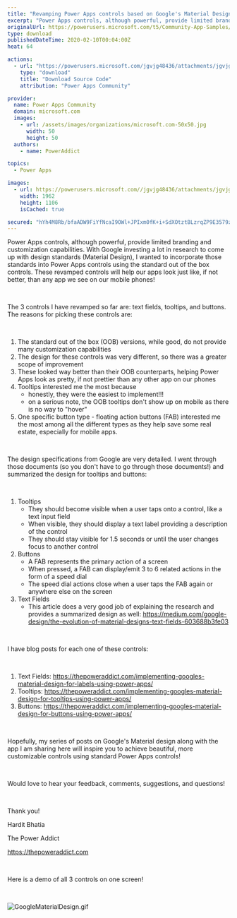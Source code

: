 ```yaml
---
title: "Revamping Power Apps controls based on Google's Material Design"
excerpt: "Power Apps controls, although powerful, provide limited branding and customization capabilities. With Google investing a lot in research to come up"
originalUrl: https://powerusers.microsoft.com/t5/Community-App-Samples/Revamping-Power-Apps-controls-based-on-Google-s-Material-Design/td-p/465416
type: download
publishedDateTime: 2020-02-10T00:04:00Z
heat: 64

actions:
  - url: "https://powerusers.microsoft.com/jgvjg48436/attachments/jgvjg48436/AppFeedbackGallery/427/2/The%20Power%20Addict%20-%20Google%20Material%20Design.msapp"
    type: "download"
    title: "Download Source Code"
    attribution: "Power Apps Community"

provider:
  name: Power Apps Community
  domain: microsoft.com
  images:
    - url: /assets/images/organizations/microsoft.com-50x50.jpg
      width: 50
      height: 50
  authors:
    - name: PowerAddict

topics:
  - Power Apps

images:
  - url: https://powerusers.microsoft.com//jgvjg48436/attachments/jgvjg48436/AppFeedbackGallery/427/4/PowerAppsMaterialDesign.PNG
    width: 1962
    height: 1106
    isCached: true

secured: "hYh4M8Rb/bfaADW9FiYfNcaI9OWl+JPIxm0fK+i+SdXOtztBLzrqZP9E3579zCnyOuLAmNdBdl3nTwD50tI+KL1ruL0NWYDOOiHA8R/4cXhE5GE6ZJPYxSkV5atiEnip9kL0kuzOq8t+0AayE726XU1PcI73QXQL1tlP++SFEACWOl6AHyNFdCPOh1/I6GzKXVuYyp4qfVv0gQcCrPkDhWbwgN7uHoMTlizEeUThFXaYzOczWaxrmteFIWzi4Ios+lmpZJmWUjHzrGZ5gzn2NWPIK9jACo9EQLgHpJ6OBnyDoB6TdeOjXE5qKUrBoFw27x+9kfWJTRokpNu3QYRbsxfxwqqP3g2KQO2rgsf8y0aNgICoQ5nC3GVH/E5RldDlVenD6ilyHlkLRqNpDitlnWCaCgoGS/4C5IVyEjU8DcMUPUHVLFEqjfJrvwKpmsaB;kVeMVqrQgz/vZWVVg4r21A=="
---
```

<p>Power Apps controls, although powerful, provide limited branding and customization capabilities. With Google investing a lot in research to come up with design standards (Material Design), I wanted to incorporate those standards into Power Apps controls using the standard out of the box controls. These revamped controls will help our apps look just like, if not better, than any app we see on our mobile phones!</p><p>&nbsp;</p><p>The 3 controls I have revamped so far are: text fields, tooltips, and buttons. The reasons for picking these controls are:&nbsp;</p><p>&nbsp;</p><ol><li>The standard out of the box (OOB) versions, while good, do not provide many customization capabilities</li><li>The design for these controls was very different, so there was a greater scope of improvement</li><li>These looked way better than their OOB counterparts, helping Power Apps look as pretty, if not prettier than any other app on our phones</li><li>Tooltips interested me the most because<ul><li>honestly, they were the easiest to implement!!!</li><li>on a serious note, the OOB tooltips don't show up on mobile as there is no way to "hover"</li></ul></li><li><span>One specific button type - floating action buttons (FAB) interested me the most among all the different types as they help save some real estate, especially for mobile apps.</span></li></ol><p>&nbsp;</p><p>The design specifications from Google are very detailed. I went through those documents (so you don't have to go through those documents!) and summarized the design for tooltips and buttons:&nbsp;</p><p>&nbsp;</p><ol><li>Tooltips<ul><li>They should become visible when a user taps onto a control, like a text input field</li><li>When visible, they should display a text label providing a description of the control</li><li>They should stay visible for 1.5 seconds or until the user changes focus to another control</li></ul></li><li>Buttons<ul><li>A FAB represents the primary action of a screen</li><li>When pressed, a FAB can display/emit 3 to 6 related actions in the form of a speed dial</li><li>The speed dial actions close when a user taps the FAB again or anywhere else on the screen</li></ul></li><li>Text Fields<ul><li>This article does a very good job of explaining the research and provides a summarized design as well:&nbsp;<a href="https://medium.com/google-design/the-evolution-of-material-designs-text-fields-603688b3fe03" target="_blank" rel="noopener nofollow noopener noreferrer">https://medium.com/google-design/the-evolution-of-material-designs-text-fields-603688b3fe03</a></li></ul></li></ol><p>&nbsp;</p><p>I have blog posts for each one of these controls:&nbsp;</p><p>&nbsp;</p><ol><li>Text Fields:&nbsp;<a href="https://thepoweraddict.com/implementing-googles-material-design-for-labels-using-power-apps/" target="_blank" rel="noopener nofollow noopener noreferrer">https://thepoweraddict.com/implementing-googles-material-design-for-labels-using-power-apps/</a></li><li>Tooltips:&nbsp;<a href="https://thepoweraddict.com/implementing-googles-material-design-for-tooltips-using-power-apps/" target="_blank" rel="noopener nofollow noopener noreferrer">https://thepoweraddict.com/implementing-googles-material-design-for-tooltips-using-power-apps/</a></li><li>Buttons:&nbsp;<a href="https://thepoweraddict.com/implementing-googles-material-design-for-buttons-using-power-apps/" target="_blank" rel="noopener nofollow noopener noreferrer">https://thepoweraddict.com/implementing-googles-material-design-for-buttons-using-power-apps/</a></li></ol><p>&nbsp;</p><p><span>Hopefully, my series of posts on Google's Material design along with the app I am sharing here will inspire you to achieve beautiful, more customizable controls using standard Power Apps controls!</span></p><p>&nbsp;</p><p><span>Would love to hear your feedback, comments, suggestions, and questions!&nbsp;</span></p><p>&nbsp;</p><p><span>Thank you!</span></p><p><span>Hardit Bhatia</span></p><p><span>The Power Addict</span></p><p><span><a href="https://thepoweraddict.com" target="_blank" rel="noopener nofollow noopener noreferrer">https://thepoweraddict.com</a></span></p><p>&nbsp;</p><p><span>Here is a demo of all 3 controls on one screen!</span></p><p>&nbsp;</p><p><span><span class="lia-inline-image-display-wrapper lia-image-align-inline" image-alt="GoogleMaterialDesign.gif" style="width: 564px;"><img src="https://powerusers.microsoft.com/t5/image/serverpage/image-id/116496i0F4F92B64266B644/image-size/large?v=1.0&amp;px=999" title="GoogleMaterialDesign.gif" alt="GoogleMaterialDesign.gif" li-image-url="https://powerusers.microsoft.com/t5/image/serverpage/image-id/116496i0F4F92B64266B644?v=1.0" li-image-display-id="'116496i0F4F92B64266B644'" li-message-uid="'465416'" li-messages-message-image="true" li-bindable="" class="lia-media-image" tabindex="0" li-bypass-lightbox-when-linked="true" li-use-hover-links="false"></span></span></p>

